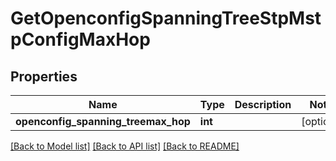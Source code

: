 # GetOpenconfigSpanningTreeStpMstpConfigMaxHop

## Properties
Name | Type | Description | Notes
------------ | ------------- | ------------- | -------------
**openconfig_spanning_treemax_hop** | **int** |  | [optional] 

[[Back to Model list]](../README.md#documentation-for-models) [[Back to API list]](../README.md#documentation-for-api-endpoints) [[Back to README]](../README.md)


